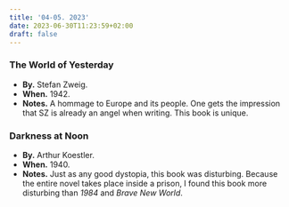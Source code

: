```yaml
---
title: '04-05. 2023'
date: 2023-06-30T11:23:59+02:00
draft: false
---
```


### The World of Yesterday
- **By.** Stefan Zweig.
- **When.** 1942.
- **Notes.** A hommage to Europe and its people. One gets the impression that SZ is already an angel when writing. This book is unique.

### Darkness at Noon
- **By.** Arthur Koestler.
- **When.** 1940.
- **Notes.** Just as any good dystopia, this book was disturbing. Because the entire novel takes place inside a prison, I found this book more disturbing than *1984* and *Brave New World*.
